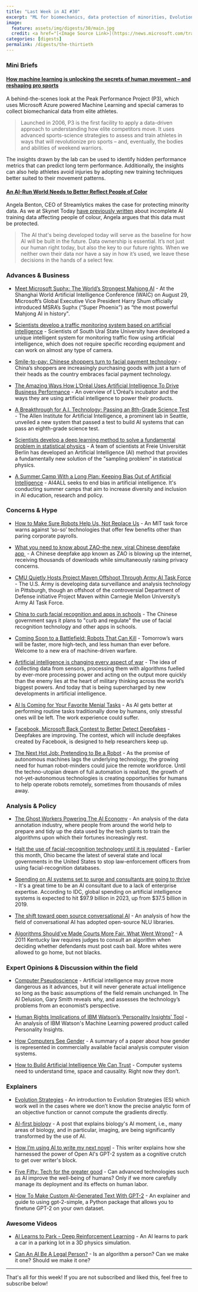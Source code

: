 ```yaml
---
title: "Last Week in AI #30"
excerpt: "ML for biomechanics, data protection of minorities, Evolution Strategies and more!"
image: 
  feature: assets/img/digests/30/main.jpg
  credit: <a href="[<Image Source Link>](https://news.microsoft.com/transform/machine-learning-unlocking-secrets-human-movement-reshaping-pro-sports/)"> Bill Briggs / Microsoft News
categories: [digests]
permalink: /digests/the-thirtieth
---
```


### Mini Briefs

#### [How machine learning is unlocking the secrets of human movement – and reshaping pro sports](https://news.microsoft.com/transform/machine-learning-unlocking-secrets-human-movement-reshaping-pro-sports/)

A behind-the-scenes look at the Peak Performance Project (P3), which uses Microsoft Azure powered Machine Learning and special cameras to collect biomechanical data from elite athletes.  

> Launched in 2006, P3 is the first facility to apply a data-driven approach to understanding how elite competitors move. It uses advanced sports-science strategies to assess and train athletes in ways that will revolutionize pro sports – and, eventually, the bodies and abilities of weekend warriors.

The insights drawn by the lab can be used to identify hidden performance metrics that can predict long term performance. Additionally, the insights can also help athletes avoid injuries by adopting new training techniques better suited to their movement patterns.  

#### [An AI-Run World Needs to Better Reflect People of Color](https://www.wired.com/story/an-ai-run-world-needs-to-better-reflect-people-of-color/)

Angela Benton, CEO of Streamlytics makes the case for protecting minority data. As we at Skynet Today [have previously written](https://www.skynettoday.com/briefs/face-recog/) about incomplete AI training data affecting people of colour, Angela argues that this data must be protected. 

> The AI that's being developed today will serve as the baseline for how AI will be built in the future. Data ownership is essential. It’s not just our human right today, but also the key to our future rights. When we neither own their data nor have a say in how it’s used, we leave these decisions in the hands of a select few.

### Advances & Business

* [Meet Microsoft Suphx: The World’s Strongest Mahjong AI](https://medium.com/syncedreview/meet-microsoft-suphx-the-worlds-strongest-mahjong-ai-a0b0a63eb871) - At the Shanghai World Artificial Intelligence Conference (WAIC) on August 29, Microsoft’s Global Executive Vice President Harry Shum officially introduced MSRA’s Suphx (“Super Phoenix”) as “the most powerful Mahjong AI in history".

* [Scientists develop a traffic monitoring system based on artificial intelligence](https://techxplore.com/news/2019-08-scientists-traffic-based-artificial-intelligence.html) - Scientists of South Ural State University have developed a unique intelligent system for monitoring traffic flow using artificial intelligence, which does not require specific recording equipment and can work on almost any type of camera.

* [Smile-to-pay: Chinese shoppers turn to facial payment technology](https://www.theguardian.com/world/2019/sep/04/smile-to-pay-chinese-shoppers-turn-to-facial-payment-technology) - China’s shoppers are increasingly purchasing goods with just a turn of their heads as the country embraces facial payment technology.

* [The Amazing Ways How L’Oréal Uses Artificial Intelligence To Drive Business Performance](https://www.forbes.com/sites/bernardmarr/2019/09/06/the-amazing-ways-how-loral-uses-artificial-intelligence-to-drive-business-performance/) - An overview of L’Oréal’s incubator and the ways they are using artificial intelligence to power their products. 

* [A Breakthrough for A.I. Technology: Passing an 8th-Grade Science Test](https://www.nytimes.com/2019/09/04/technology/artificial-intelligence-aristo-passed-test.html) - The Allen Institute for Artificial Intelligence, a prominent lab in Seattle, unveiled a new system that passed a test to build AI systems that can pass an eighth-grade science test.  

* [Scientists develop a deep learning method to solve a fundamental problem in statistical physics](https://phys.org/news/2019-09-scientists-deep-method-fundamental-problem.html) - A team of scientists at Freie Universität Berlin has developed an Artificial Intelligence (AI) method that provides a fundamentally new solution of the "sampling problem" in statistical physics.  

* [A Summer Camp With a Long Plan: Keeping Bias Out of Artificial Intelligence](https://www.edweek.org/ew/articles/2019/08/28/a-summer-camp-with-a-long-plan.html) - AI4ALL seeks to end bias in artificial intelligence. It's conducting summer camps that aim to increase diversity and inclusion in AI education, research and policy.
  
### Concerns & Hype

* [How to Make Sure Robots Help Us, Not Replace Us](https://www.bloomberg.com/news/articles/2019-09-04/how-to-make-sure-robots-help-us-not-replace-us) - An MIT task force warns against ‘so-so’ technologies that offer few benefits other than paring corporate payrolls.

* [What you need to know about ZAO–the new, viral Chinese deepfake app ](https://www.dailydot.com/unclick/chinese-deepfake-app-zao/) - A Chinese deepfake app known as ZAO is blowing up the internet, receiving thousands of downloads while simultaneously raising privacy concerns.

* [CMU Quietly Hosts Project Maven Offshoot Through Army AI Task Force](https://wesa.org/post/cmu-quietly-hosts-project-maven-offshoot-through-army-ai-task-force) - The U.S. Army is developing data surveillance and analysis technology in Pittsburgh, though an offshoot of the controversial Department of Defense initiative Project Maven within Carnegie Mellon University’s Army AI Task Force.  

* [China to curb facial recognition and apps in schools](https://www.bbc.com/news/world-asia-49608459) - The Chinese government says it plans to "curb and regulate" the use of facial recognition technology and other apps in schools.  

* [Coming Soon to a Battlefield: Robots That Can Kill](https://www.theatlantic.com/technology/archive/2019/09/killer-robots-and-new-era-machine-driven-warfare/597130/) - Tomorrow’s wars will be faster, more high-tech, and less human than ever before. Welcome to a new era of machine-driven warfare.

* [Artificial intelligence is changing every aspect of war](https://www.economist.com/science-and-technology/2019/09/07/artificial-intelligence-is-changing-every-aspect-of-war) - The idea of collecting data from sensors, processing them with algorithms fuelled by ever-more processing power and acting on the output more quickly than the enemy lies at the heart of military thinking across the world’s biggest powers. And today that is being supercharged by new developments in artificial intelligence.

* [AI Is Coming for Your Favorite Menial Tasks](https://www.theatlantic.com/ideas/archive/2019/09/artificial-intelligence-will-make-your-job-even-harder/597625/) - As AI gets better at performing routine tasks traditionally done by humans, only stressful ones will be left. The work experience could suffer.

* [Facebook, Microsoft Back Contest to Better Detect Deepfakes](https://www.wired.com/story/facebook-microsoft-contest-better-detect-deepfakes/) - Deepfakes are improving. The contest, which will include deepfakes created by Facebook, is designed to help researchers keep up.

* [The Next Hot Job: Pretending to Be a Robot](https://www.wsj.com/articles/the-next-hot-job-pretending-to-be-a-robot-11567224001) - As the promise of autonomous machines lags the underlying technology, the growing need for human robot-minders could juice the remote workforce. Until the techno-utopian dream of full automation is realized, the growth of not-yet-autonomous technologies is creating opportunities for humans to help operate robots remotely, sometimes from thousands of miles away.

### Analysis & Policy

* [The Ghost Workers Powering The AI Economy](https://www.forbes.com/sites/adigaskell/2019/09/02/the-ghost-workers-powering-the-ai-economy/) - An analysis of the data annotation industry, where people from around the world help to prepare and tidy up the data used by the tech giants to train the algorithms upon which their fortunes increasingly rest.

* [Halt the use of facial-recognition technology until it is regulated](https://www.nature.com/articles/d41586-019-02514-7) - Earlier this month, Ohio became the latest of several state and local governments in the United States to stop law-enforcement officers from using facial-recognition databases.
  
* [Spending on AI systems set to surge and consultants are going to thrive](https://www.zdnet.com/article/spending-on-ai-systems-set-to-surge-and-consultants-are-going-to-thrive/) - It's a great time to be an AI consultant due to a lack of enterprise expertise. According to IDC, global spending on artificial intelligence systems is expected to hit $97.9 billion in 2023, up from $37.5 billion in 2019.

* [The shift toward open source conversational AI](https://venturebeat.com/2019/08/31/the-shift-toward-open-source-conversational-ai/) - An analysis of how the field of conversational AI has adopted open-source NLU libraries.

* [Algorithms Should’ve Made Courts More Fair. What Went Wrong?](https://www.wired.com/story/algorithms-shouldve-made-courts-more-fair-what-went-wrong/) - A 2011 Kentucky law requires judges to consult an algorithm when deciding whether defendants must post cash bail. More whites were allowed to go home, but not blacks.
  
### Expert Opinions & Discussion within the field

* [Computer Pseudoscience](https://www.city-journal.org/danger-of-artificial-intelligence) - Artificial intelligence may prove more dangerous as it advances, but it will never generate actual intelligence so long as the basic assumptions of the field remain unchanged. In The AI Delusion, Gary Smith reveals why, and assesses the technology’s problems from an economist’s perspective.

* [Human Rights Implications of IBM Watson’s ‘Personality Insights’ Tool](https://medium.com/taraaz/https-medium-com-taraaz-human-rights-implications-of-ibm-watsons-personality-insights-942413e81117) - An analysis of IBM Watson's Machine Learning powered product called Personality Insights.
  
* [How Computers See Gender](https://medium.com/@morganklausscheuerman/how-computers-see-gender-7407c81b4015) - A summary of a paper about how gender is represented in commercially available facial analysis computer vision systems.

* [How to Build Artificial Intelligence We Can Trust](https://www.nytimes.com/2019/09/06/opinion/ai-explainability.html) - Computer systems need to understand time, space and causality. Right now they don’t.
  
### Explainers

* [Evolution Strategies](https://lilianweng.github.io/2019/09/05/evolution-strategies.html) - An introduction to Evolution Strategies (ES) which work well in the cases where we don’t know the precise analytic form of an objective function or cannot compute the gradients directly.
  
* [AI-first biology](https://www.nathanbenaich.com/blog/ai-first-biology) - A post that explains biology's AI moment, i.e., many areas of biology, and in particular, imaging, are being significantly transformed by the use of AI.

* [How I’m using AI to write my next novel](https://www.vox.com/future-perfect/2019/8/30/20840194/ai-art-fiction-writing-language-gpt-2) - This writer explains how she harnessed the power of Open AI's GPT-2 system as a cognitive crutch to get over writer's block.

* [Five Fifty: Tech for the greater good](https://www.mckinsey.com/featured-insights/future-of-work/five-fifty-tech-for-the-greater-good) - Can advanced technologies such as AI improve the well-being of humans? Only if we more carefully manage its deployment and its effects on human labor.

* [How To Make Custom AI-Generated Text With GPT-2](https://minimaxir.com/2019/09/howto-gpt2/) - An explainer and guide to using gpt-2-simple, a Python package that allows you to finetune GPT-2 on your own dataset.

### Awesome Videos

* [AI Learns to Park - Deep Reinforcement Learning](https://www.youtube.com/watch?v=VMp6pq6_QjI) - An AI learns to park a car in a parking lot in a 3D physics simulation.  

* [Can An AI Be A Legal Person?](https://www.youtube.com/watch?v=bVjXIpDuJdg) - Is an algorithm a person? Can we make it one? Should we make it one?  
  
<hr>

That's all for this week! If you are not subscribed and liked this, feel free to subscribe below!
